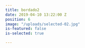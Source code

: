 ```yaml
---
title: bordado2
date: 2019-04-10 13:22:00 Z
position: 6
image: "/uploads/selected-02.jpg"
is-featured: false
is-selected: true

---
```

